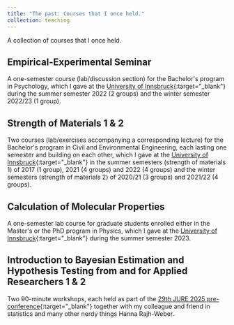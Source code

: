 ```yaml
---
title: "The past: Courses that I once held."
collection: teaching
---
```


A collection of courses that I once held.

Empirical-Experimental Seminar
------
A one-semester course (lab/discussion section) for the Bachelor's program in Psychology, which I gave at the [University of Innsbruck](https://www.uibk.ac.at/en/){:target="_blank"} during the summer semester 2022 (2 groups) and the winter semester 2022/23 (1 group).

Strength of Materials 1 & 2
------
Two courses (lab/exercises accompanying a corresponding lecture) for the Bachelor's program in Civil and Environmental Engineering, each lasting one semester and building on each other, which I gave at the [University of Innsbruck](https://www.uibk.ac.at/en/){:target="_blank"} in the summer semesters (strength of materials 1) of 2017 (1 group), 2021 (4 groups) and 2022 (4 groups) and the winter semesters (strength of materials 2) of 2020/21 (3 groups) and 2021/22 (4 groups).

Calculation of Molecular Properties
------
A one-semester lab course for graduate students enrolled either in the Master's or the PhD program in Physics, which I gave at the [University of Innsbruck](https://www.uibk.ac.at/en/){:target="_blank"} during the summer semester 2023.

Introduction to Bayesian Estimation and Hypothesis Testing from and for Applied Researchers 1 & 2
------
Two 90-minute workshops, each held as part of the [29th JURE 2025 pre-conference](https://www.earli.org/events/jure2025){:target="_blank"} together with my colleague and friend in statistics and many other nerdy things Hanna Rajh-Weber.